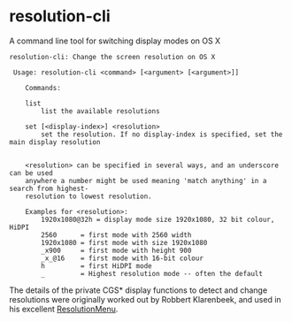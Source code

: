resolution-cli
==============

A command line tool for switching display modes on OS X

    resolution-cli: Change the screen resolution on OS X

     Usage: resolution-cli <command> [<argument> [<argument>]]

        Commands:
        
        list
            list the available resolutions

        set [<display-index>] <resolution>
            set the resolution. If no display-index is specified, set the main display resolution
        
        
        <resolution> can be specified in several ways, and an underscore can be used
        anywhere a number might be used meaning 'match anything' in a search from highest-
        resolution to lowest resolution.
        
        Examples for <resolution>:
            1920x1080@32h = display mode size 1920x1080, 32 bit colour, HiDPI
            2560      = first mode with 2560 width
            1920x1080 = first mode with size 1920x1080
            _x900     = first mode with height 900
            _x_@16    = first mode with 16-bit colour
            h         = first HiDPI mode
            _         = Highest resolution mode -- often the default


The details of the private CGS* display functions to detect and change resolutions were originally worked out by Robbert Klarenbeek, and used in his excellent [ResolutionMenu](https://github.com/robbertkl/ResolutionMenu).
